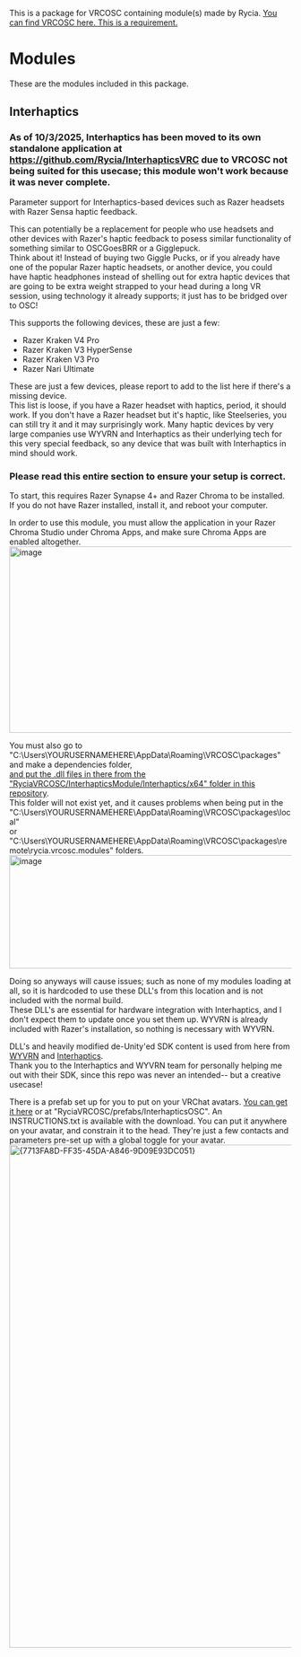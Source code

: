 This is a package for VRCOSC containing module(s) made by Rycia.
[You can find VRCOSC here. This is a requirement.](https://github.com/VolcanicArts/VRCOSC)



# Modules
These are the modules included in this package.

## Interhaptics
### As of 10/3/2025, Interhaptics has been moved to its own standalone application at https://github.com/Rycia/InterhapticsVRC due to VRCOSC not being suited for this usecase; this module won't work because it was never complete.

Parameter support for Interhaptics-based devices such as Razer headsets with Razer Sensa haptic feedback.  

This can potentially be a replacement for people who use headsets and other devices with Razer's haptic feedback to posess similar functionality of something similar to OSCGoesBRR or a Gigglepuck.  
Think about it! Instead of buying two Giggle Pucks, or if you already have one of the popular Razer haptic headsets, or another device, you could have haptic headphones instead of shelling out for extra haptic devices that are going to be extra weight strapped to your head during a long VR session, using technology it already supports; it just has to be bridged over to OSC!

This supports the following devices, these are just a few:
- Razer Kraken V4 Pro
- Razer Kraken V3 HyperSense
- Razer Kraken V3 Pro
- Razer Nari Ultimate

These are just a few devices, please report to add to the list here if there's a missing device.  
This list is loose, if you have a Razer headset with haptics, period, it should work. If you don't have a Razer headset but it's haptic, like Steelseries, you can still try it and it may surprisingly work. Many haptic devices by very large companies use WYVRN and Interhaptics as their underlying tech for this very special feedback, so any device that was built with Interhaptics in mind should work.


### Please read this entire section to ensure your setup is correct.  
To start, this requires Razer Synapse 4+ and Razer Chroma to be installed. If you do not have Razer installed, install it, and reboot your computer.

In order to use this module, you must allow the application in your Razer Chroma Studio under Chroma Apps, and make sure Chroma Apps are enabled altogether.
<img width="1282" height="332" alt="image" src="https://github.com/user-attachments/assets/b94ff12b-d0e7-491b-bbfb-f39fc1c3b5d8" />

You must also go to "C:\Users\YOURUSERNAMEHERE\AppData\Roaming\VRCOSC\packages\" and make a dependencies folder,  
[ and put the .dll files in there from the "RyciaVRCOSC/InterhapticsModule/Interhaptics/x64" folder in this repository](https://github.com/Rycia/RyciaVRCOSC/tree/bbfa93afb60947bf4dff0e267d0e309264a50f71/RyciaVRCOSC/InterhapticsModule/Interhaptics/x64).  
This folder will not exist yet, and it causes problems when being put in the  
"C:\Users\YOURUSERNAMEHERE\AppData\Roaming\VRCOSC\packages\local"  
or  
"C:\Users\YOURUSERNAMEHERE\AppData\Roaming\VRCOSC\packages\remote\rycia.vrcosc.modules" folders.
<img width="665" height="202" alt="image" src="https://github.com/user-attachments/assets/ddab85c8-756c-4897-ba06-c6113baf21d8" />  

Doing so anyways will cause issues; such as none of my modules loading at all, so it is hardcoded to use these DLL's from this location and is not included with the normal build.  
These DLL's are essential for hardware integration with Interhaptics, and I don't expect them to update once you set them up.
WYVRN is already included with Razer's installation, so nothing is necessary with WYVRN.

DLL's and heavily modified de-Unity'ed SDK content is used from here from [WYVRN](https://doc.wyvrn.com/docs/wyvrn-sdk/unity/) and [Interhaptics](https://doc.wyvrn.com/docs/interhaptics-sdk/haptics-sdk-for-game-engines/key-concepts/).  
Thank you to the Interhaptics and WYVRN team for personally helping me out with their SDK, since this repo was never an intended-- but a creative usecase!

There is a prefab set up for you to put on your VRChat avatars. [You can get it here](https://github.com/Rycia/RyciaVRCOSC/tree/90c7d83ed2fec07f5618fc01a627d9662fa40b93/RyciaVRCOSC/prefabs) or at "RyciaVRCOSC/prefabs/InterhapticsOSC". An INSTRUCTIONS.txt is available with the download. You can put it anywhere on your avatar, and constrain it to the head. They're just a few contacts and parameters pre-set up with a global toggle for your avatar.
<img width="1320" height="896" alt="{7713FA8D-FF35-45DA-A846-9D09E93DC051}" src="https://github.com/user-attachments/assets/ddbf8960-651a-4aa7-be0b-94028cc81547" />

